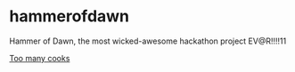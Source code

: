 hammerofdawn
============

Hammer of Dawn, the most wicked-awesome hackathon project EV@R!!!!11

[Too many cooks](https://www.youtube.com/watch?v=QrGrOK8oZG8)
